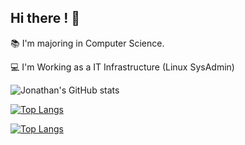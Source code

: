 ## Hi there ! 👋

📚 I'm majoring in Computer Science.

💻 I'm Working as a IT Infrastructure (Linux SysAdmin)

![Jonathan's GitHub stats](https://github-readme-stats.vercel.app/api?username=JonathanPSilva&show_icons=true&theme=dark)

[![Top Langs](https://github-readme-stats.vercel.app/api/top-langs/?username=JonathanPSilva&layout=compact)](https://github.com/anuraghazra/github-readme-stats)

[![Top Langs](https://img.shields.io/badge/LinkedIn-0077B5?style=for-the-badge&logo=linkedin&logoColor=white)](https://br.linkedin.com/in/jonathan-silva-209925151)
